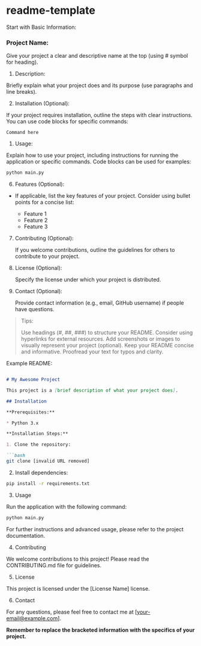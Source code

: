 # readme-template
Start with Basic Information:

### Project Name: 
Give your project a clear and descriptive name at the top (using # symbol for heading).

1. Description:

Briefly explain what your project does and its purpose (use paragraphs and line breaks).

2. Installation (Optional):

If your project requires installation, outline the steps with clear instructions. You can use code blocks for specific commands:

```
Command here
```

1. Usage:

Explain how to use your project, including instructions for running the application or specific commands. Code blocks can be used for examples:

```Python
python main.py
```

6. Features (Optional):

- If applicable, list the key features of your project. Consider using bullet points for a concise list:

    - Feature 1
    - Feature 2
    - Feature 3

7. Contributing (Optional):

    If you welcome contributions, outline the guidelines for others to contribute to your project.

8. License (Optional):

    Specify the license under which your project is distributed.

9. Contact (Optional):

    Provide contact information (e.g., email, GitHub username) if people have questions.

> Tips:
>
>    Use headings (#, ##, ###) to structure your README.
>    Consider using hyperlinks for external resources.
>    Add screenshots or images to visually represent your project (optional).
>    Keep your README concise and informative.
>    Proofread your text for typos and clarity.

Example README:
```Markdown

# My Awesome Project

This project is a [brief description of what your project does].

## Installation

**Prerequisites:**

* Python 3.x

**Installation Steps:**

1. Clone the repository:

```bash
git clone [invalid URL removed]
```

2. Install dependencies:

```Bash
pip install -r requirements.txt
```
3. Usage

Run the application with the following command:

```Bash
python main.py
```
For further instructions and advanced usage, please refer to the project documentation.

4. Contributing

We welcome contributions to this project! Please read the CONTRIBUTING.md file for guidelines.

5. License

This project is licensed under the [License Name] license.

6. Contact

For any questions, please feel free to contact me at [your-email@example.com].


**Remember to replace the bracketed information with the specifics of your project.**

```